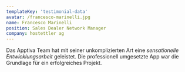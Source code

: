 ```yaml
---
templateKey: 'testimonial-data'
avatar: /francesco-marinelli.jpg
name: Francesco Marinelli
position: Sales Dealer Network Manager
company: hostettler ag
---
```


Das Apptiva Team hat mit seiner unkomplizierten Art eine *sensationelle Entwicklungsarbeit* geleistet. Die professionell umgesetzte App war die Grundlage für ein erfolgreiches Projekt.
